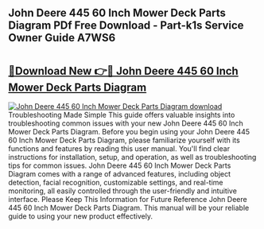 ## John Deere 445 60 Inch Mower Deck Parts Diagram PDf Free Download - Part-k1s Service Owner Guide A7WS6

# <h2><a href="http://dfnh2o.blite.top/?on=John+Deere+445+60+Inch+Mower+Deck+Parts+Diagram">🔗Download New 👉🔴 John Deere 445 60 Inch Mower Deck Parts Diagram</a></h2>

[![John Deere 445 60 Inch Mower Deck Parts Diagram download](https://i.imgur.com/lujVjoI.png)](http://dfnh2o.blite.top/?on=John+Deere+445+60+Inch+Mower+Deck+Parts+Diagram)
Troubleshooting Made Simple This guide offers valuable insights into troubleshooting common issues with your new John Deere 445 60 Inch Mower Deck Parts Diagram. Before you begin using your John Deere 445 60 Inch Mower Deck Parts Diagram, please familiarize yourself with its functions and features by reading this user manual. You'll find clear instructions for installation, setup, and operation, as well as troubleshooting tips for common issues. John Deere 445 60 Inch Mower Deck Parts Diagram comes with a range of advanced features, including object detection, facial recognition, customizable settings, and real-time monitoring, all easily controlled through the user-friendly and intuitive interface. Please Keep This Information for Future Reference John Deere 445 60 Inch Mower Deck Parts Diagram. This manual will be your reliable guide to using your new product effectively.
